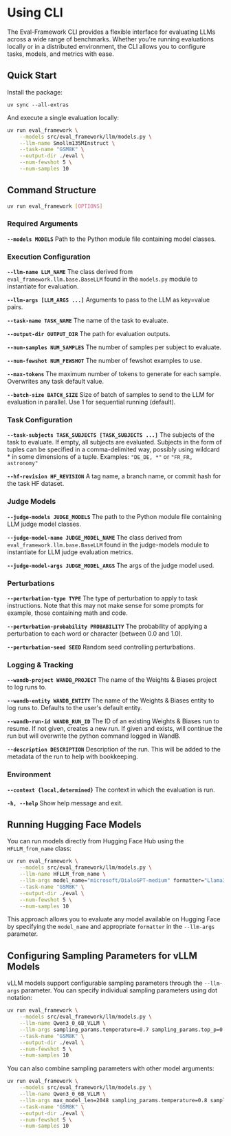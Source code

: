 # Using CLI

The Eval-Framework CLI provides a flexible interface for evaluating LLMs across a wide range of benchmarks. Whether you're running evaluations locally or in a distributed environment, the CLI allows you to configure tasks, models, and metrics with ease.

## Quick Start

Install the package:

```
uv sync --all-extras
```

And execute a single evaluation locally:

```bash
uv run eval_framework \
    --models src/eval_framework/llm/models.py \
    --llm-name Smollm135MInstruct \
    --task-name "GSM8K" \
    --output-dir ./eval \
    --num-fewshot 5 \
    --num-samples 10
```

## Command Structure

```bash
uv run eval_framework [OPTIONS]
```

### Required Arguments

**`--models MODELS`**
Path to the Python module file containing model classes.

### Execution Configuration

**`--llm-name LLM_NAME`**
The class derived from `eval_framework.llm.base.BaseLLM` found in the `models.py` module to instantiate for evaluation.

**`--llm-args [LLM_ARGS ...]`**
Arguments to pass to the LLM as key=value pairs.

**`--task-name TASK_NAME`**
The name of the task to evaluate.

**`--output-dir OUTPUT_DIR`**
The path for evaluation outputs.

**`--num-samples NUM_SAMPLES`**
The number of samples per subject to evaluate.

**`--num-fewshot NUM_FEWSHOT`**
The number of fewshot examples to use.

**`--max-tokens`**
The maximum number of tokens to generate for each sample. Overwrites any task default value.

**`--batch-size BATCH_SIZE`**
Size of batch of samples to send to the LLM for evaluation in parallel. Use 1 for sequential running (default).

### Task Configuration

**`--task-subjects TASK_SUBJECTS [TASK_SUBJECTS ...]`**
The subjects of the task to evaluate. If empty, all subjects are evaluated. Subjects in the form of tuples can be specified in a comma-delimited way, possibly using wildcard * in some dimensions of a tuple.
Examples: `"DE_DE, *"` or `"FR_FR, astronomy"`

**`--hf-revision HF_REVISION`**
A tag name, a branch name, or commit hash for the task HF dataset.

### Judge Models

**`--judge-models JUDGE_MODELS`**
The path to the Python module file containing LLM judge model classes.

**`--judge-model-name JUDGE_MODEL_NAME`**
The class derived from `eval_framework.llm.base.BaseLLM` found in the judge-models module to instantiate for LLM judge evaluation metrics.

**`--judge-model-args JUDGE_MODEL_ARGS`**
The args of the judge model used.

### Perturbations

**`--perturbation-type TYPE`**
The type of perturbation to apply to task instructions. Note that this may not make sense for some prompts for example, those containing math and code.

**`--perturbation-probability PROBABILITY`**
The probability of applying a perturbation to each word or character (between 0.0 and 1.0).

**`--perturbation-seed SEED`**
Random seed controlling perturbations.

### Logging & Tracking

**`--wandb-project WANDB_PROJECT`**
The name of the Weights & Biases project to log runs to.

**`--wandb-entity WANDB_ENTITY`**
The name of the Weights & Biases entity to log runs to. Defaults to the user's default entity.

**`--wandb-run-id WANDB_RUN_ID`**
The ID of an existing Weights & Biases run to resume. If not given, creates a new run. If given and exists, will continue the run but will overwrite the python command logged in WandB.

**`--description DESCRIPTION`**
Description of the run. This will be added to the metadata of the run to help with bookkeeping.

### Environment

**`--context {local,determined}`**
The context in which the evaluation is run.

**`-h, --help`**
Show help message and exit.

## Running Hugging Face Models

You can run models directly from Hugging Face Hub using the `HFLLM_from_name` class:

```bash
uv run eval_framework \
    --models src/eval_framework/llm/models.py \
    --llm-name HFLLM_from_name \
    --llm-args model_name="microsoft/DialoGPT-medium" formatter="Llama3Formatter" \
    --task-name "GSM8K" \
    --output-dir ./eval \
    --num-fewshot 5 \
    --num-samples 10
```

This approach allows you to evaluate any model available on Hugging Face by specifying the `model_name` and appropriate `formatter` in the `--llm-args` parameter.

## Configuring Sampling Parameters for vLLM Models

vLLM models support configurable sampling parameters through the `--llm-args` parameter. You can specify individual sampling parameters using dot notation:

```bash
uv run eval_framework \
    --models src/eval_framework/llm/models.py \
    --llm-name Qwen3_0_6B_VLLM \
    --llm-args sampling_params.temperature=0.7 sampling_params.top_p=0.95 sampling_params.max_tokens=150 \
    --task-name "GSM8K" \
    --output-dir ./eval \
    --num-fewshot 5 \
    --num-samples 10
```

You can also combine sampling parameters with other model arguments:

```bash
uv run eval_framework \
    --models src/eval_framework/llm/models.py \
    --llm-name Qwen3_0_6B_VLLM \
    --llm-args max_model_len=2048 sampling_params.temperature=0.8 sampling_params.top_p=0.9 \
    --task-name "GSM8K" \
    --output-dir ./eval \
    --num-fewshot 5 \
    --num-samples 10
```
